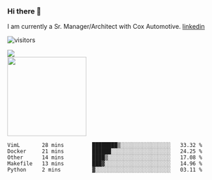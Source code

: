 ### Hi there 👋

I am currently a Sr. Manager/Architect with Cox Automotive. 
[linkedin](https://www.linkedin.com/in/jefflindholm)

<!--
**jefflindholm/jefflindholm** is a ✨ _special_ ✨ repository because its `README.md` (this file) appears on your GitHub profile.

Here are some ideas to get you started:

- 🔭 I’m currently working on ...
- 🌱 I’m currently learning ...
- 👯 I’m looking to collaborate on ...
- 🤔 I’m looking for help with ...
- 💬 Ask me about ...
- 📫 How to reach me: ...
- 😄 Pronouns: ...
- ⚡ Fun fact: ...
-->
![visitors](https://visitor-badge.glitch.me/badge?page_id=page.id)

<img align="center" src="https://github-readme-stats.vercel.app/api/top-langs/?username=jefflindholm&hide=java,html&title_color=ffffff&text_color=c9cacc&icon_color=2bbc8a&bg_color=1d1f21" />
<br/>
<img height="180em" src="https://github-readme-stats.vercel.app/api?username=jefflindholm&show_icons=true&hide_border=true&&count_private=true&include_all_commits=true" />

<!--START_SECTION:waka-->
```text
VimL       28 mins         ████████▒░░░░░░░░░░░░░░░░   33.32 % 
Docker     21 mins         ██████░░░░░░░░░░░░░░░░░░░   24.25 % 
Other      14 mins         ████▒░░░░░░░░░░░░░░░░░░░░   17.08 % 
Makefile   13 mins         ███▓░░░░░░░░░░░░░░░░░░░░░   14.96 % 
Python     2 mins          ▓░░░░░░░░░░░░░░░░░░░░░░░░   03.11 % 
```
<!--END_SECTION:waka-->
